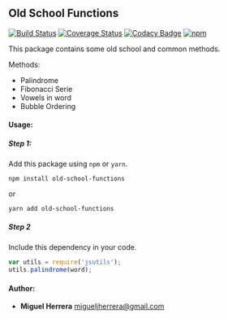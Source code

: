 ## Old School Functions
[![Build Status](https://travis-ci.org/mherrera05/old-school-functions.svg?branch=master)](https://travis-ci.org/mherrera05/old-school-functions) [![Coverage Status](https://coveralls.io/repos/github/mherrera05/old-school-functions/badge.svg?branch=master)](https://coveralls.io/github/mherrera05/old-school-functions?branch=master) [![Codacy Badge](https://api.codacy.com/project/badge/Grade/4665523bd4cb45d88ff9fe1b0098ce3e)](https://www.codacy.com/project/migueljherrera/old-school-functions/dashboard?utm_source=github.com&amp;utm_medium=referral&amp;utm_content=mherrera05/old-school-functions&amp;utm_campaign=Badge_Grade_Dashboard) [![npm](https://img.shields.io/npm/dt/mherrera05/old-school-functions.svg)](https://www.npmjs.com/package/old-school-functions)

This package contains some old school and common methods.

Methods:
 * Palindrome
 * Fibonacci Serie
 * Vowels in word
 * Bubble Ordering

#### Usage:

##### Step 1:
Add this package using `npm` or `yarn`.

```
npm install old-school-functions
```
or
```
yarn add old-school-functions
```

##### Step 2
Include this dependency in your code.

```javascript
var utils = require('jsutils');
utils.palindrome(word);
```

#### Author:
 * **Miguel Herrera** <migueljherrera@gmail.com>